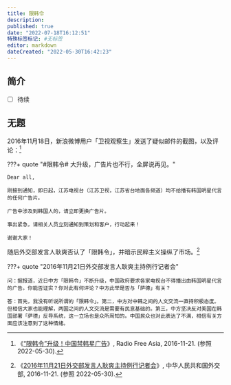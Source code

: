 ```yaml
---
title: 限韩令
description:
published: true
date: "2022-07-18T16:12:51"
特殊标签标记: #无标签
editor: markdown
dateCreated: "2022-05-30T16:42:23"
---
```


## 简介

- [ ] 待续

## 无题

2016年11月18日，新浪微博用户「卫视观察生」发送了疑似邮件的截图，以及评论：[^1052]

[^1052]: 《[“限韩令”升级！中国禁韩星广告](https://web.archive.org/web/20161122185600/http://www.rfa.org/mandarin/yataibaodao/junshiwaijiao/ql3-11212016105202.html)》, Radio Free Asia, 2016-11-21. (参照 2022-05-30).

???+ quote "#限韩令# 大升级，广告片也不行，全屏说再见。"

    Dear all,
    
    刚接到通知，即日起，江苏电视台（江苏卫视，江苏省台地面各频道）均不给播有韩国明星代言的任何广告片。
    
    广告中涉及到韩国人的，请立即更换广告片。
    
    事出紧急，请相关人员立刻通知到策划和客户，行动起来！
    
    谢谢大家！

随后外交部发言人耿爽否认了「限韩令」，并暗示民粹主义操纵了市场。[^1417]

[^1417]: 《[2016年11月21日外交部发言人耿爽主持例行记者会](https://web.archive.org/web/20161124024816/http://www.mfa.gov.cn/web/fyrbt_673021/t1417148.shtml)》, 中华人民共和国外交部, 2016-11-21. (参照 2022-05-30).

???+ quote "2016年11月21日外交部发言人耿爽主持例行记者会"

    问：据报道，近日中方「限韩令」不断升级，中国政府要求各家电视台不得播出由韩国明星代言的广告。你能否证实？你对此有何评论？中方此举是否与「萨德」有关？

    答：首先，我没有听说所谓的「限韩令」。第二，中方对中韩之间的人文交流一直持积极态度。但相信大家也能理解，两国之间的人文交流是需要有民意基础的。第三，中方坚决反对美国在韩国部署「萨德」反导系统，这一立场也是众所周知的。中国民众也对此表达了不满，相信有关方面应该注意到了这种情绪。
